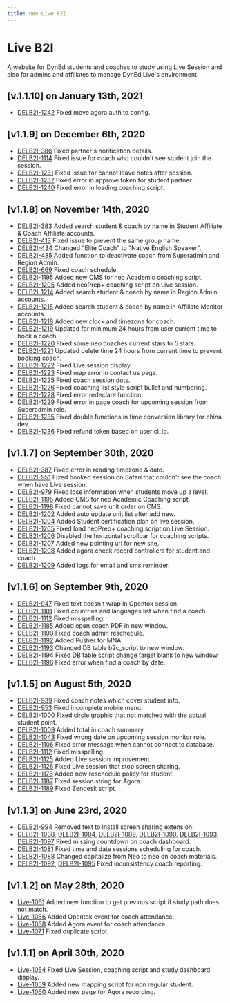 ```yaml
---
title: neo Live B2I
---
```


# Live B2I
A website for DynEd students and coaches to study using Live Session and also for admins and affiliates to manage DynEd Live's environment.

## [v.1.1.10] on January 13th, 2021
- [DELB2I-1242](https://dyned.myjetbrains.com/youtrack/issue/DELB2I-1242) Fixed move agora auth to config.

## [v1.1.9] on December 6th, 2020
- [DELB2I-386](https://dyned.myjetbrains.com/youtrack/issue/DELB2I-386) Fixed partner's notification details.
- [DELB2I-1114](https://dyned.myjetbrains.com/youtrack/issue/DELB2I-1114) Fixed issue for coach who couldn't see student join the session.
- [DELB2I-1231](https://dyned.myjetbrains.com/youtrack/issue/DELB2I-1231) Fixed issue for cannot leave notes after session.
- [DELB2I-1237](https://dyned.myjetbrains.com/youtrack/issue/DELB2I-1237) Fixed error in approve token for student partner.
- [DELB2I-1240](https://dyned.myjetbrains.com/youtrack/issue/DELB2I-1240) Fixed error in loading coaching script.

## [v1.1.8] on November 14th, 2020
- [DELB2I-383](https://dyned.myjetbrains.com/youtrack/issue/DELB2I-383) Added search student & coach by name in Student Affiliate & Coach Affiliate accounts.
- [DELB2I-413](https://dyned.myjetbrains.com/youtrack/issue/DELB2I-413) Fixed issue to prevent the same group name.
- [DELB2I-434](https://dyned.myjetbrains.com/youtrack/issue/DELB2I-434) Changed "Elite Coach" to "Native English Speaker".
- [DELB2I-485](https://dyned.myjetbrains.com/youtrack/issue/DELB2I-485) Added function to deactivate coach from Superadmin and Region Admin.
- [DELB2I-669](https://dyned.myjetbrains.com/youtrack/issue/DELB2I-669) Fixed coach schedule.
- [DELB2I-1195](https://dyned.myjetbrains.com/youtrack/issue/DELB2I-1195) Added new CMS for neo Academic coaching script.
- [DELB2I-1205](https://dyned.myjetbrains.com/youtrack/issue/DELB2I-1205) Added neoPrep+ coaching script on Live session.
- [DELB2I-1214](https://dyned.myjetbrains.com/youtrack/issue/DELB2I-1214) Added  search student & coach by name in Region Admin accounts.
- [DELB2I-1215](https://dyned.myjetbrains.com/youtrack/issue/DELB2I-1215) Added search student & coach by name in Affiliate Monitor accounts.
- [DELB2I-1218](https://dyned.myjetbrains.com/youtrack/issue/DELB2I-1218) Added new clock and timezone for coach.
- [DELB2I-1219](https://dyned.myjetbrains.com/youtrack/issue/DELB2I-1219) Updated for minimum 24 hours from user current time to book a coach.
- [DELB2I-1220](https://dyned.myjetbrains.com/youtrack/issue/DELB2I-1220) Fixed some neo coaches current stars to 5 stars.
- [DELB2I-1221](https://dyned.myjetbrains.com/youtrack/issue/DELB2I-1221) Updated  delete time 24 hours from current time to prevent booking coach.
- [DELB2I-1222](https://dyned.myjetbrains.com/youtrack/issue/DELB2I-1222) Fixed Live session display.
- [DELB2I-1223](https://dyned.myjetbrains.com/youtrack/issue/DELB2I-1223) Fixed map error in contact us page.
- [DELB2I-1225](https://dyned.myjetbrains.com/youtrack/issue/DELB2I-1225) Fixed coach session dots.
- [DELB2I-1226](https://dyned.myjetbrains.com/youtrack/issue/DELB2I-1226) Fixed coaching list style script bullet and numbering.
- [DELB2I-1228](https://dyned.myjetbrains.com/youtrack/issue/DELB2I-1228) Fixed error redeclare function.
- [DELB2I-1229](https://dyned.myjetbrains.com/youtrack/issue/DELB2I-1229) Fixed error in page coach for upcoming session from Superadmin role.
- [DELB2I-1235](https://dyned.myjetbrains.com/youtrack/issue/DELB2I-1235) Fixed double functions in time conversion library for china dev.
- [DELB2I-1236](https://dyned.myjetbrains.com/youtrack/issue/DELB2I-1236) Fixed refund token based on user cl_id.

## [v1.1.7] on September 30th, 2020
- [DELB2I-387](https://dyned.myjetbrains.com/youtrack/issue/DELB2I-387) Fixed error in reading timezone & date.
- [DELB2I-951](https://dyned.myjetbrains.com/youtrack/issue/DELB2I-951) Fixed booked session on Safari that couldn't see the coach when have Live session.
- [DELB2I-979](https://dyned.myjetbrains.com/youtrack/issue/DELB2I-979) Fixed lose information when students move up a level.
- [DELB2I-1195](https://dyned.myjetbrains.com/youtrack/issue/DELB2I-1195) Added CMS for neo Academic Coaching script.
- [DELB2I-1198](https://dyned.myjetbrains.com/youtrack/issue/DELB2I-1198) Fixed cannot save unit order on CMS.
- [DELB2I-1202](https://dyned.myjetbrains.com/youtrack/issue/DELB2I-1202) Added auto update unit list after add new.
- [DELB2I-1204](https://dyned.myjetbrains.com/youtrack/issue/DELB2I-1204) Added Student certification plan on live session.
- [DELB2I-1205](https://dyned.myjetbrains.com/youtrack/issue/DELB2I-1205) Fixed load neoPrep+ coaching script on Live Session.
- [DELB2I-1206](https://dyned.myjetbrains.com/youtrack/issue/DELB2I-1206) Disabled the horizontal scrollbar for coaching scripts.
- [DELB2I-1207](https://dyned.myjetbrains.com/youtrack/issue/DELB2I-1207) Added new pointing url for new site.
- [DELB2I-1208](https://dyned.myjetbrains.com/youtrack/issue/DELB2I-1208) Added agora check record controllers for student and coach.
- [DELB2I-1209](https://dyned.myjetbrains.com/youtrack/issue/DELB2I-1209) Added logs for email and sms reminder.

## [v1.1.6] on September 9th, 2020
- [DELB2I-947](https://dyned.myjetbrains.com/youtrack/issue/DELB2I-947) Fixed text doesn't wrap in Opentok session.
- [DELB2I-1101](https://dyned.myjetbrains.com/youtrack/issue/DELB2I-1101) Fixed countries and languages list when find a coach.
- [DELB2I-1112](https://dyned.myjetbrains.com/youtrack/issue/DELB2I-1112) Fixed misspelling.
- [DELB2I-1185](https://dyned.myjetbrains.com/youtrack/issue/DELB2I-1185) Added open coach PDF in new window.
- [DELB2I-1190](https://dyned.myjetbrains.com/youtrack/issue/DELB2I-1190) Fixed coach admin reschedule.
- [DELB2I-1192](https://dyned.myjetbrains.com/youtrack/issue/DELB2I-1192) Added Pusher for MNA.
- [DELB2I-1193](https://dyned.myjetbrains.com/youtrack/issue/DELB2I-1193) Changed DB table b2c_script to new window.
- [DELB2I-1194](https://dyned.myjetbrains.com/youtrack/issue/DELB2I-1194) Fixed DB table script change target blank to new window.
- [DELB2I-1196](https://dyned.myjetbrains.com/youtrack/issue/DELB2I-1196) Fixed error when find a coach by date.

## [v1.1.5] on August 5th, 2020
- [DELB2I-939](https://dyned.myjetbrains.com/youtrack/issue/DELB2I-939) Fixed coach notes which cover student info.
- [DELB2I-953](https://dyned.myjetbrains.com/youtrack/issue/DELB2I-953) Fixed incomplete mobile menu.
- [DELB2I-1000](https://dyned.myjetbrains.com/youtrack/issue/DELB2I-1000) Fixed circle graphic that not matched with the actual student point.
- [DELB2I-1009](https://dyned.myjetbrains.com/youtrack/issue/DELB2I-1009) Added total in coach summary.
- [DELB2I-1043](https://dyned.myjetbrains.com/youtrack/issue/DELB2I-1043) Fixed wrong date on upcoming session monitor role.
- [DELB2I-1106](https://dyned.myjetbrains.com/youtrack/issue/DELB2I-1106) Fixed error message when cannot connect to database.
- [DELB2I-1112](https://dyned.myjetbrains.com/youtrack/issue/DELB2I-1112) Fixed misspelling.
- [DELB2I-1125](https://dyned.myjetbrains.com/youtrack/issue/DELB2I-1125) Added Live session improvement.
- [DELB2I-1126](https://dyned.myjetbrains.com/youtrack/issue/DELB2I-1126) Fixed Live session that stop screen sharing.
- [DELB2I-1178](https://dyned.myjetbrains.com/youtrack/issue/DELB2I-1178) Added new reschedule policy for student.
- [DELB2I-1187](https://dyned.myjetbrains.com/youtrack/issue/DELB2I-1187) Fixed session string for Agora.
- [DELB2I-1189](https://dyned.myjetbrains.com/youtrack/issue/DELB2I-1189) Fixed Zendesk script.

## [v1.1.3] on June 23rd, 2020
- [DELB2I-994](https://dyned.myjetbrains.com/youtrack/issue/DELB2I-994) Removed text to install screen sharing extension.
- [DELB2I-1038](https://dyned.myjetbrains.com/youtrack/issue/DELB2I-1038),  [DELB2I-1084](https://dyned.myjetbrains.com/youtrack/issue/DELB2I-1084),  [DELB2I-1089](https://dyned.myjetbrains.com/youtrack/issue/DELB2I-1089),  [DELB2I-1090](https://dyned.myjetbrains.com/youtrack/issue/DELB2I-1090),  [DELB2I-1093](https://dyned.myjetbrains.com/youtrack/issue/DELB2I-1093),
[DELB2I-1097](https://dyned.myjetbrains.com/youtrack/issue/DELB2I-1097) Fixed missing countdown on coach dashboard.
- [DELB2I-1081](https://dyned.myjetbrains.com/youtrack/issue/DELB2I-1081) Fixed time and date sessions scheduling for coach.
- [DELB2I-1088](https://dyned.myjetbrains.com/youtrack/issue/DELB2I-1088) Changed capitalize from Neo to neo on coach materials.
- [DELB2I-1092](https://dyned.myjetbrains.com/youtrack/issue/DELB2I-1092),
[DELB2I-1095](https://dyned.myjetbrains.com/youtrack/issue/DELB2I-1095) Fixed inconsistency coach reporting.

## [v1.1.2] on May 28th, 2020
- [Live-1061](https://dyned.myjetbrains.com/youtrack/issue/Live-1061) Added new function to get previous script if study path does not match.
- [Live-1066](https://dyned.myjetbrains.com/youtrack/issue/Live-1066) Added Opentok event for coach attendance.
- [Live-1068](https://dyned.myjetbrains.com/youtrack/issue/Live-1068) Added Agora event for coach attendance.
- [Live-1071](https://dyned.myjetbrains.com/youtrack/issue/Live-1071) Fixed duplicate script.

## [v1.1.1] on April 30th, 2020
- [Live-1054](https://dyned.myjetbrains.com/youtrack/issue/Live-1054) Fixed Live Session, coaching script and study dashboard display.
- [Live-1059](https://dyned.myjetbrains.com/youtrack/issue/Live-1059) Added new mapping script for non regular student.
- [Live-1060](https://dyned.myjetbrains.com/youtrack/issue/Live-1060) Added new page for Agora recording.
